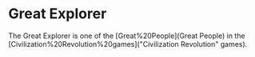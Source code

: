 # Great Explorer

The Great Explorer is one of the [Great%20People](Great People) in the [Civilization%20Revolution%20games]("Civilization Revolution" games).